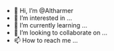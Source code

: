 - 👋 Hi, I’m @Altharmer
- 👀 I’m interested in ...
- 🌱 I’m currently learning ...
- 💞️ I’m looking to collaborate on ...
- 📫 How to reach me ...

<!---
Altharmer/Altharmer is a ✨ special ✨ repository because its `README.md` (this file) appears on your GitHub profile.
You can click the Preview link to take a look at your changes.
--->
